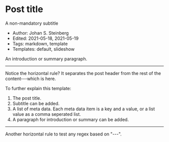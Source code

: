 # Post title

A non-mandatory subtitle

- Author: Johan S. Steinberg
- Edited: 2021-05-18, 2021-05-19
- Tags: markdown, template
- Templates: default, slideshow

An introduction or summary paragraph.

---

Notice the horizontal rule? It separates the post header from the rest of the content---which is here.

To further explain this template:

1. The post title.
2. Subtitle can be added.
3. A list of meta data. Each meta data item is a key and a value, or a list value as a comma seperated list.
4. A paragraph for introduction or summary can be added.

---

Another horizontal rule to test any regex based on "---".
